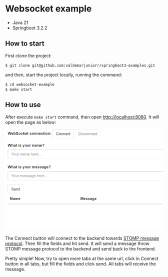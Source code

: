 # Websocket example

- Java 21
- Springboot 3.2.2

## How to start

First clone the project:

```
$ git clone git@github.com:valdemarjuniorr/springboot3-examples.git
```

and then, start the project locally, running the command:

```
$ cd websocket-example
$ make start
```

## How to use

After execute `make start` command, then open [http://localhost:8080](http://localhost:8080). It will open the page as
below:

![index.png](assets/index.png)

The Connect button will connect to the backend towards [STOMP message protocol](https://stomp.github.io/). Then fill the
fields and hit send. It will send a message throw STOMP message protocol to the backend and send back to the frontend.

Pretty simple! Now, try to open more tabs at the same url, click in Connect button in all tabs, but fill the fields and
click send. All tabs will receive the message.
